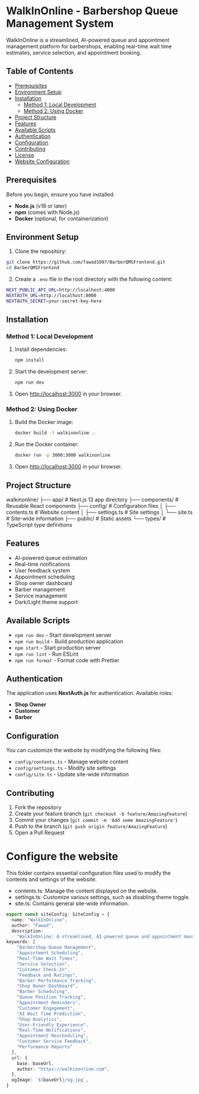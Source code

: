 # WalkInOnline - Barbershop Queue Management System

WalkInOnline is a streamlined, AI-powered queue and appointment management platform for barbershops, enabling real-time wait time estimates, service selection, and appointment booking.

## Table of Contents
- [Prerequisites](#prerequisites)
- [Environment Setup](#environment-setup)
- [Installation](#installation)
  - [Method 1: Local Development](#method-1-local-development)
  - [Method 2: Using Docker](#method-2-using-docker)
- [Project Structure](#project-structure)
- [Features](#features)
- [Available Scripts](#available-scripts)
- [Authentication](#authentication)
- [Configuration](#configuration)
- [Contributing](#contributing)
- [License](#license)
- [Website Configuration](#configure-the-website)

## Prerequisites

Before you begin, ensure you have installed:
- **Node.js** (v18 or later)
- **npm** (comes with Node.js)
- **Docker** (optional, for containerization)

## Environment Setup

1. Clone the repository:

```bash
git clone https://github.com/fawad1997/BarberQMSFrontend.git
cd BarberQMSFrontend
```

2. Create a `.env` file in the root directory with the following content:

```bash
NEXT_PUBLIC_API_URL=http://localhost:4000
NEXTAUTH_URL=http://localhost:8000
NEXTAUTH_SECRET=your-secret-key-here
```

## Installation

### Method 1: Local Development

1. Install dependencies:

    ```bash
    npm install
    ```

2. Start the development server:

    ```bash
    npm run dev
    ```

3. Open [http://localhost:3000](http://localhost:3000) in your browser.

### Method 2: Using Docker

1. Build the Docker image:

    ```bash
    docker build -t walkinonline .
    ```

2. Run the Docker container:

    ```bash
    docker run -p 3000:3000 walkinonline
    ```

3. Open [http://localhost:3000](http://localhost:3000) in your browser.


## Project Structure

walkinonline/
├── app/ # Next.js 13 app directory
├── components/ # Reusable React components
├── config/ # Configuration files
│ ├── contents.ts # Website content
│ ├── settings.ts # Site settings
│ └── site.ts # Site-wide information
├── public/ # Static assets
└── types/ # TypeScript type definitions


## Features

- AI-powered queue estimation
- Real-time notifications
- User feedback system
- Appointment scheduling
- Shop owner dashboard
- Barber management
- Service management
- Dark/Light theme support

## Available Scripts

- `npm run dev` - Start development server
- `npm run build` - Build production application
- `npm start` - Start production server
- `npm run lint` - Run ESLint
- `npm run format` - Format code with Prettier

## Authentication

The application uses **NextAuth.js** for authentication. Available roles:
- **Shop Owner**
- **Customer**
- **Barber**

## Configuration

You can customize the website by modifying the following files:
- `config/contents.ts` - Manage website content
- `config/settings.ts` - Modify site settings
- `config/site.ts` - Update site-wide information

## Contributing

1. Fork the repository
2. Create your feature branch (`git checkout -b feature/AmazingFeature`)
3. Commit your changes (`git commit -m 'Add some AmazingFeature'`)
4. Push to the branch (`git push origin feature/AmazingFeature`)
5. Open a Pull Request


# Configure the website

This folder contains essential configuration files used to modify the contents and settings of the website.

- contents.ts: Manage the content displayed on the website.
- settings.ts: Customize various settings, such as disabling theme toggle.
- site.ts: Contains general site-wide information.

```ts
export const siteConfig: SiteConfig = {
  name: "WalkInOnline",
  author: "Fawad",
  description:
    "WalkInOnline: A streamlined, AI-powered queue and appointment management platform for barbershops, enabling real-time wait time estimates, service selection, and appointment booking, built with Next.js and shadcn/ui.",
keywords: [
    "Barbershop Queue Management",
    "Appointment Scheduling",
    "Real-Time Wait Times",
    "Service Selection",
    "Customer Check-In",
    "Feedback and Ratings",
    "Barber Performance Tracking",
    "Shop Owner Dashboard",
    "Barber Scheduling",
    "Queue Position Tracking",
    "Appointment Reminders",
    "Customer Engagement",
    "AI Wait Time Prediction",
    "Shop Analytics",
    "User-Friendly Experience",
    "Real-Time Notifications",
    "Appointment Rescheduling",
    "Customer Service Feedback",
    "Performance Reports"
  ],
  url: {
    base: baseUrl,
    author: "https://walkinonline.com",
  },
  ogImage: `${baseUrl}/og.jpg`,
}
```
